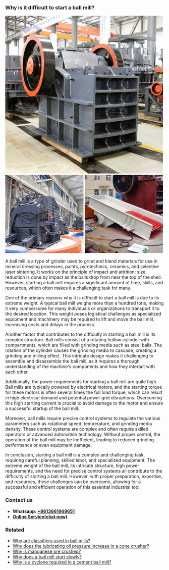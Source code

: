 <h3>Why is it difficult to start a ball mill?</h3><img src='1701742493.jpg' alt=''><p>A ball mill is a type of grinder used to grind and blend materials for use in mineral dressing processes, paints, pyrotechnics, ceramics, and selective laser sintering. It works on the principle of impact and attrition: size reduction is done by impact as the balls drop from near the top of the shell. However, starting a ball mill requires a significant amount of time, skills, and resources, which often makes it a challenging task for many.</p><p>One of the primary reasons why it is difficult to start a ball mill is due to its extreme weight. A typical ball mill weighs more than a hundred tons, making it very cumbersome for many individuals or organizations to transport it to the desired location. This weight poses logistical challenges as specialized equipment and machinery may be required to lift and move the ball mill, increasing costs and delays in the process.</p><p>Another factor that contributes to the difficulty in starting a ball mill is its complex structure. Ball mills consist of a rotating hollow cylinder with compartments, which are filled with grinding media such as steel balls. The rotation of the cylinder causes the grinding media to cascade, creating a grinding and milling effect. This intricate design makes it challenging to assemble and disassemble the ball mill, as it requires a thorough understanding of the machine's components and how they interact with each other.</p><p>Additionally, the power requirements for starting a ball mill are quite high. Ball mills are typically powered by electrical motors, and the starting torque for these motors is often several times the full load torque, which can result in high electrical demand and potential power grid disruptions. Overcoming this high starting current is crucial to avoid damage to the motor and ensure a successful startup of the ball mill.</p><p>Moreover, ball mills require precise control systems to regulate the various parameters such as rotational speed, temperature, and grinding media density. These control systems are complex and often require skilled operators or advanced automation technology. Without proper control, the operation of the ball mill may be inefficient, leading to reduced grinding performance or even equipment damage.</p><p>In conclusion, starting a ball mill is a complex and challenging task, requiring careful planning, skilled labor, and specialized equipment. The extreme weight of the ball mill, its intricate structure, high power requirements, and the need for precise control systems all contribute to the difficulty of starting a ball mill. However, with proper preparation, expertise, and resources, these challenges can be overcome, allowing for a successful and efficient operation of this essential industrial tool.</p><h3>Contact us</h3><ul><li><strong>Whatsapp:&nbsp;<a href="https://wa.me/8613661969651">+8613661969651</a></strong></li><li><a href="https://swt.shibang-china.com/?git&amp;zhl&amp;Why is it difficult to start a ball mill"><strong>Online Service(chat now)</strong></a></li></ul><h3>Related</h3><ul><li><a href='Why are classifiers used in ball mills.md'>Why are classifiers used in ball mills?</a></li><li><a href='Why does the lubricating oil pressure increase in a cone crusher.md'>Why does the lubricating oil pressure increase in a cone crusher?</a></li><li><a href='Why is manganese ore crushed.md'>Why is manganese ore crushed?</a></li><li><a href='Why does a ball mill start slowly.md'>Why does a ball mill start slowly?</a></li><li><a href='Why is a cyclone required in a cement ball mill.md'>Why is a cyclone required in a cement ball mill?</a></li></ul>
